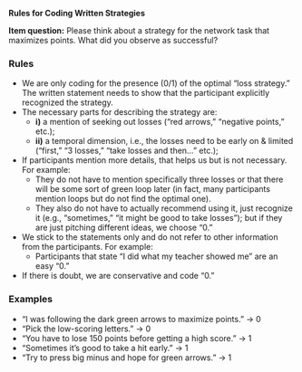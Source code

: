 **Rules for Coding Written Strategies**

**Item question:** Please think about a strategy for the network task that maximizes points. What did you observe as successful?

### Rules

- We are only coding for the presence (0/1) of the optimal “loss strategy.” The written statement needs to show that the participant explicitly recognized the strategy.
- The necessary parts for describing the strategy are:
  - **i)** a mention of seeking out losses (“red arrows,” “negative points,” etc.);
  - **ii)** a temporal dimension, i.e., the losses need to be early on & limited (“first,” “3 losses,” “take losses and then…” etc.);
- If participants mention more details, that helps us but is not necessary. For example:
  - They do not have to mention specifically three losses or that there will be some sort of green loop later (in fact, many participants mention loops but do not find the optimal one).
  - They also do not have to actually recommend using it, just recognize it (e.g., “sometimes,” “it might be good to take losses”); but if they are just pitching different ideas, we choose “0.”
- We stick to the statements only and do not refer to other information from the participants. For example:
  - Participants that state “I did what my teacher showed me” are an easy “0.”
- If there is doubt, we are conservative and code “0.”

### Examples

- “I was following the dark green arrows to maximize points.” → 0  
- “Pick the low-scoring letters.” → 0  
- “You have to lose 150 points before getting a high score.” → 1  
- “Sometimes it’s good to take a hit early.” → 1  
- “Try to press big minus and hope for green arrows.” → 1

